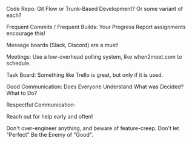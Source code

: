 

Code Repo:  Git Flow or Trunk-Based Development? Or some variant of each? 

Frequent Commits / Frequent Builds:  Your Progress Report assignments encourage this!

Message boards (Slack, Discord) are a must! 

Meetings:  Use a low-overhead polling system, like when2meet.com to schedule.

Task Board:  Something like Trello is great, but only if it is used. 

Good Communication:  Does Everyone Understand What was Decided? What to Do?

Respectful Communication: 

Reach out for help early and often!

Don't over-engineer anything, and beware of feature-creep. Don't let "Perfect" Be the Enemy of "Good".
